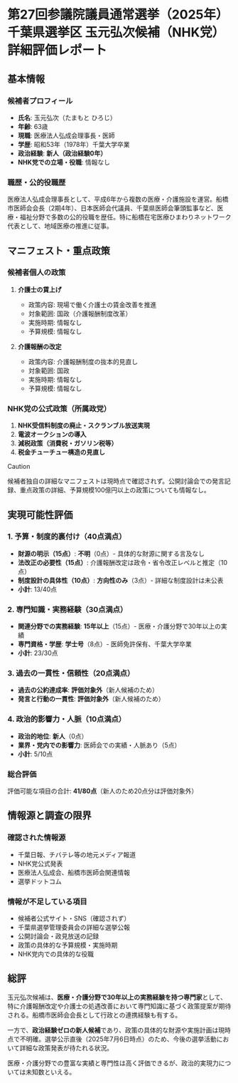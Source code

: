 # 第27回参議院議員通常選挙（2025年）千葉県選挙区 玉元弘次候補（NHK党）詳細評価レポート

## 基本情報

### 候補者プロフィール

- **氏名**: 玉元弘次（たまもと ひろじ）
- **年齢**: 63歳
- **現職**: 医療法人弘成会理事長・医師
- **学歴**: 昭和53年（1978年）千葉大学卒業
- **政治経験**: **新人（政治経験0年）**
- **NHK党での立場・役職**: 情報なし

### 職歴・公的役職歴

医療法人弘成会理事長として、平成6年から複数の医療・介護施設を運営。船橋市医師会会長（2期4年）、日本医師会代議員、千葉県医師会筆頭監事など、医療・福祉分野で多数の公的役職を歴任。特に船橋在宅医療ひまわりネットワーク代表として、地域医療の推進に従事。

## マニフェスト・重点政策

### 候補者個人の政策

1. **介護士の賃上げ**
   - 政策内容: 現場で働く介護士の賃金改善を推進
   - 対象範囲: 国政（介護報酬制度改革）
   - 実施時期: 情報なし
   - 予算規模: 情報なし

2. **介護報酬の改定**
   - 政策内容: 介護報酬制度の抜本的見直し
   - 対象範囲: 国政
   - 実施時期: 情報なし
   - 予算規模: 情報なし

### NHK党の公式政策（所属政党）

1. **NHK受信料制度の廃止・スクランブル放送実現**
2. **電波オークションの導入**
3. **減税政策（消費税・ガソリン税等）**
4. **税金チューチュー構造の見直し**

> [!caution]
> 候補者独自の詳細なマニフェストは現時点で確認されず。公開討論会での発言記録、重点政策の詳細、予算規模100億円以上の政策についても情報なし。

## 実現可能性評価

### 1. 予算・制度的裏付け（40点満点）

- **財源の明示（15点）**: **不明**（0点）- 具体的な財源に関する言及なし
- **法改正の必要性（15点）**: 介護報酬改定は政令・省令改正レベルと推定（10点）
- **制度設計の具体性（10点）**: **方向性のみ**（3点）- 詳細な制度設計は未公表
- **小計**: 13/40点

### 2. 専門知識・実務経験（30点満点）

- **関連分野での実務経験**: **15年以上**（15点）- 医療・介護分野で30年以上の実績
- **専門資格・学歴**: **学士号**（8点）- 医師免許保有、千葉大学卒業
- **小計**: 23/30点

### 3. 過去の一貫性・信頼性（20点満点）

- **過去の公約達成率**: **評価対象外**（新人候補のため）
- **発言と行動の一貫性**: **評価対象外**（新人候補のため）

### 4. 政治的影響力・人脈（10点満点）

- **政治的地位**: **新人**（0点）
- **業界・党内での影響力**: 医師会での実績・人脈あり（5点）
- **小計**: 5/10点

### 総合評価

評価可能な項目の合計: **41/80点**（新人のため20点分は評価対象外）

## 情報源と調査の限界

### 確認された情報源

- 千葉日報、チバテレ等の地元メディア報道
- NHK党公式発表
- 医療法人弘成会、船橋市医師会関連情報
- 選挙ドットコム

### 情報が不足している項目

- 候補者公式サイト・SNS（確認されず）
- 千葉県選挙管理委員会の詳細な選挙公報
- 公開討論会・政見放送の記録
- 政策の具体的な予算規模・実施時期
- NHK党内での具体的な役職

## 総評

玉元弘次候補は、**医療・介護分野で30年以上の実務経験を持つ専門家**として、特に介護報酬改定や介護士の処遇改善において専門知識に基づく政策提案が期待される。船橋市医師会会長として行政との連携経験も有する。

一方で、**政治経験ゼロの新人候補**であり、政策の具体的な財源や実施計画は現時点で不明確。選挙公示直後（2025年7月6日時点）のため、今後の選挙活動において詳細な政策発表が待たれる状況。

医療・介護分野での豊富な実績と専門性は高く評価できるが、政治的実現力については未知数といえる。
